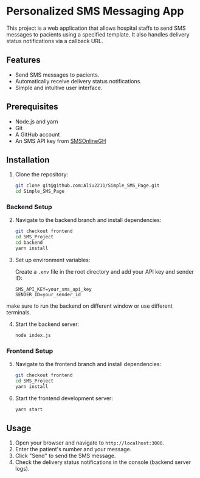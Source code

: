 # Personalized SMS Messaging App

This project is a web application that allows hospital staffs to send SMS messages to pacients using a specified template. It also handles delivery status notifications via a callback URL.

## Features

- Send SMS messages to  pacients.
- Automatically receive delivery status notifications.
- Simple and intuitive user interface.

## Prerequisites

- Node.js and yarn
- Git
- A GitHub account
- An SMS API key from [SMSOnlineGH](https://smsonlinegh.com/)

## Installation

1. Clone the repository:

    ```sh
   git clone git@github.com:Aliu2211/Simple_SMS_Page.git
    cd Simple_SMS_Page
    ```
  

### Backend Setup

2. Navigate to the backend branch and install dependencies:

    ```sh
    git checkout frontend
    cd SMS_Project
    cd backend
    yarn install
    ```
 3. Set up environment variables:

    Create a `.env` file in the root directory and add your API key and sender ID:

    ```env
    SMS_API_KEY=your_sms_api_key
    SENDER_ID=your_sender_id
    ```
   
make sure to run the backend on different window or use different terminals.    

4. Start the backend server:

    ```sh
    node index.js
    ```

### Frontend Setup

5. Navigate to the frontend branch and install dependencies:

    ```sh
    git checkout frontend
    cd SMS_Project
    yarn install
    ```

6. Start the frontend development server:

    ```sh
    yarn start
    ```

## Usage

1. Open your browser and navigate to `http://localhost:3000`.
2. Enter the patient's number and your message.
3. Click "Send" to send the SMS message.
4. Check the delivery status notifications in the console (backend server logs).




